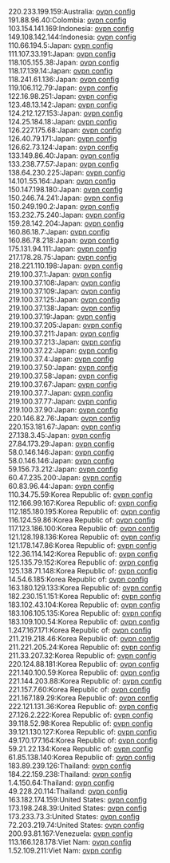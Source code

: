 220.233.199.159:Australia: [ovpn config](vpn/220_233_199_159.ovpn)  
191.88.96.40:Colombia: [ovpn config](vpn/191_88_96_40.ovpn)  
103.154.141.169:Indonesia: [ovpn config](vpn/103_154_141_169.ovpn)  
149.108.142.144:Indonesia: [ovpn config](vpn/149_108_142_144.ovpn)  
110.66.194.5:Japan: [ovpn config](vpn/110_66_194_5.ovpn)  
111.107.33.191:Japan: [ovpn config](vpn/111_107_33_191.ovpn)  
118.105.155.38:Japan: [ovpn config](vpn/118_105_155_38.ovpn)  
118.17.139.14:Japan: [ovpn config](vpn/118_17_139_14.ovpn)  
118.241.61.136:Japan: [ovpn config](vpn/118_241_61_136.ovpn)  
119.106.112.79:Japan: [ovpn config](vpn/119_106_112_79.ovpn)  
122.16.98.251:Japan: [ovpn config](vpn/122_16_98_251.ovpn)  
123.48.13.142:Japan: [ovpn config](vpn/123_48_13_142.ovpn)  
124.212.127.153:Japan: [ovpn config](vpn/124_212_127_153.ovpn)  
124.25.184.18:Japan: [ovpn config](vpn/124_25_184_18.ovpn)  
126.227.175.68:Japan: [ovpn config](vpn/126_227_175_68.ovpn)  
126.40.79.171:Japan: [ovpn config](vpn/126_40_79_171.ovpn)  
126.62.73.124:Japan: [ovpn config](vpn/126_62_73_124.ovpn)  
133.149.86.40:Japan: [ovpn config](vpn/133_149_86_40.ovpn)  
133.238.77.57:Japan: [ovpn config](vpn/133_238_77_57.ovpn)  
138.64.230.225:Japan: [ovpn config](vpn/138_64_230_225.ovpn)  
14.101.55.164:Japan: [ovpn config](vpn/14_101_55_164.ovpn)  
150.147.198.180:Japan: [ovpn config](vpn/150_147_198_180.ovpn)  
150.246.74.241:Japan: [ovpn config](vpn/150_246_74_241.ovpn)  
150.249.190.2:Japan: [ovpn config](vpn/150_249_190_2.ovpn)  
153.232.75.240:Japan: [ovpn config](vpn/153_232_75_240.ovpn)  
159.28.142.204:Japan: [ovpn config](vpn/159_28_142_204.ovpn)  
160.86.18.7:Japan: [ovpn config](vpn/160_86_18_7.ovpn)  
160.86.78.218:Japan: [ovpn config](vpn/160_86_78_218.ovpn)  
175.131.94.111:Japan: [ovpn config](vpn/175_131_94_111.ovpn)  
217.178.28.75:Japan: [ovpn config](vpn/217_178_28_75.ovpn)  
218.221.110.198:Japan: [ovpn config](vpn/218_221_110_198.ovpn)  
219.100.37.1:Japan: [ovpn config](vpn/219_100_37_1.ovpn)  
219.100.37.108:Japan: [ovpn config](vpn/219_100_37_108.ovpn)  
219.100.37.109:Japan: [ovpn config](vpn/219_100_37_109.ovpn)  
219.100.37.125:Japan: [ovpn config](vpn/219_100_37_125.ovpn)  
219.100.37.138:Japan: [ovpn config](vpn/219_100_37_138.ovpn)  
219.100.37.19:Japan: [ovpn config](vpn/219_100_37_19.ovpn)  
219.100.37.205:Japan: [ovpn config](vpn/219_100_37_205.ovpn)  
219.100.37.211:Japan: [ovpn config](vpn/219_100_37_211.ovpn)  
219.100.37.213:Japan: [ovpn config](vpn/219_100_37_213.ovpn)  
219.100.37.22:Japan: [ovpn config](vpn/219_100_37_22.ovpn)  
219.100.37.4:Japan: [ovpn config](vpn/219_100_37_4.ovpn)  
219.100.37.50:Japan: [ovpn config](vpn/219_100_37_50.ovpn)  
219.100.37.58:Japan: [ovpn config](vpn/219_100_37_58.ovpn)  
219.100.37.67:Japan: [ovpn config](vpn/219_100_37_67.ovpn)  
219.100.37.7:Japan: [ovpn config](vpn/219_100_37_7.ovpn)  
219.100.37.77:Japan: [ovpn config](vpn/219_100_37_77.ovpn)  
219.100.37.90:Japan: [ovpn config](vpn/219_100_37_90.ovpn)  
220.146.82.76:Japan: [ovpn config](vpn/220_146_82_76.ovpn)  
220.153.181.67:Japan: [ovpn config](vpn/220_153_181_67.ovpn)  
27.138.3.45:Japan: [ovpn config](vpn/27_138_3_45.ovpn)  
27.84.173.29:Japan: [ovpn config](vpn/27_84_173_29.ovpn)  
58.0.146.146:Japan: [ovpn config](vpn/58_0_146_146.ovpn)  
58.0.146.146:Japan: [ovpn config](vpn/58_0_146_146.ovpn)  
59.156.73.212:Japan: [ovpn config](vpn/59_156_73_212.ovpn)  
60.47.235.200:Japan: [ovpn config](vpn/60_47_235_200.ovpn)  
60.83.96.44:Japan: [ovpn config](vpn/60_83_96_44.ovpn)  
110.34.75.59:Korea Republic of: [ovpn config](vpn/110_34_75_59.ovpn)  
112.166.99.167:Korea Republic of: [ovpn config](vpn/112_166_99_167.ovpn)  
112.185.180.195:Korea Republic of: [ovpn config](vpn/112_185_180_195.ovpn)  
116.124.59.86:Korea Republic of: [ovpn config](vpn/116_124_59_86.ovpn)  
117.123.186.100:Korea Republic of: [ovpn config](vpn/117_123_186_100.ovpn)  
121.128.198.136:Korea Republic of: [ovpn config](vpn/121_128_198_136.ovpn)  
121.178.147.86:Korea Republic of: [ovpn config](vpn/121_178_147_86.ovpn)  
122.36.114.142:Korea Republic of: [ovpn config](vpn/122_36_114_142.ovpn)  
125.135.79.152:Korea Republic of: [ovpn config](vpn/125_135_79_152.ovpn)  
125.138.71.148:Korea Republic of: [ovpn config](vpn/125_138_71_148.ovpn)  
14.54.6.185:Korea Republic of: [ovpn config](vpn/14_54_6_185.ovpn)  
163.180.129.133:Korea Republic of: [ovpn config](vpn/163_180_129_133.ovpn)  
182.230.151.151:Korea Republic of: [ovpn config](vpn/182_230_151_151.ovpn)  
183.102.43.104:Korea Republic of: [ovpn config](vpn/183_102_43_104.ovpn)  
183.106.105.135:Korea Republic of: [ovpn config](vpn/183_106_105_135.ovpn)  
183.109.100.54:Korea Republic of: [ovpn config](vpn/183_109_100_54.ovpn)  
1.247.167.171:Korea Republic of: [ovpn config](vpn/1_247_167_171.ovpn)  
211.219.218.46:Korea Republic of: [ovpn config](vpn/211_219_218_46.ovpn)  
211.221.205.24:Korea Republic of: [ovpn config](vpn/211_221_205_24.ovpn)  
211.33.207.32:Korea Republic of: [ovpn config](vpn/211_33_207_32.ovpn)  
220.124.88.181:Korea Republic of: [ovpn config](vpn/220_124_88_181.ovpn)  
221.140.100.59:Korea Republic of: [ovpn config](vpn/221_140_100_59.ovpn)  
221.144.203.88:Korea Republic of: [ovpn config](vpn/221_144_203_88.ovpn)  
221.157.7.60:Korea Republic of: [ovpn config](vpn/221_157_7_60.ovpn)  
221.167.189.29:Korea Republic of: [ovpn config](vpn/221_167_189_29.ovpn)  
222.121.131.36:Korea Republic of: [ovpn config](vpn/222_121_131_36.ovpn)  
27.126.2.222:Korea Republic of: [ovpn config](vpn/27_126_2_222.ovpn)  
39.118.52.98:Korea Republic of: [ovpn config](vpn/39_118_52_98.ovpn)  
39.121.130.127:Korea Republic of: [ovpn config](vpn/39_121_130_127.ovpn)  
49.170.177.164:Korea Republic of: [ovpn config](vpn/49_170_177_164.ovpn)  
59.21.22.134:Korea Republic of: [ovpn config](vpn/59_21_22_134.ovpn)  
61.85.138.140:Korea Republic of: [ovpn config](vpn/61_85_138_140.ovpn)  
183.89.239.126:Thailand: [ovpn config](vpn/183_89_239_126.ovpn)  
184.22.159.238:Thailand: [ovpn config](vpn/184_22_159_238.ovpn)  
1.4.150.64:Thailand: [ovpn config](vpn/1_4_150_64.ovpn)  
49.228.20.114:Thailand: [ovpn config](vpn/49_228_20_114.ovpn)  
163.182.174.159:United States: [ovpn config](vpn/163_182_174_159.ovpn)  
173.198.248.39:United States: [ovpn config](vpn/173_198_248_39.ovpn)  
173.233.73.3:United States: [ovpn config](vpn/173_233_73_3.ovpn)  
72.203.219.74:United States: [ovpn config](vpn/72_203_219_74.ovpn)  
200.93.81.167:Venezuela: [ovpn config](vpn/200_93_81_167.ovpn)  
113.166.128.178:Viet Nam: [ovpn config](vpn/113_166_128_178.ovpn)  
1.52.109.211:Viet Nam: [ovpn config](vpn/1_52_109_211.ovpn)  
